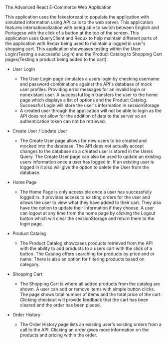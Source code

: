 The Advanced React E-Commerce Web Application

This application uses the fakestoreapi to populate the application with simulated information using API calls to the web server. This application features internationalization with being able to switch between English and Portugese with the click of a button at the top of the screen. This application uses QueryClient and Redux to help maintain different parts of the application with Redux being used to maintain a logged in user's shopping cart. This application showcases testing within the User Login(Testing a successful Login) and the Product Catalog to Shopping Cart pages(Testing a product being added to the cart).

- User Login
    - The User Login page simulates a users login by checking username and password combinations against the API's database of mock user profiles. Providing error messages for an invalid login or nonexistant user. A successful login transfers the user to the home page which displays a list of options and the Product Catalog. Successful Login will store the user's information in sessionStorage

    * A created user through the application will not be able to login as the API does not allow for the addition of data to the server so an authentication token can not be retrieved.

- Create User / Update User
    - The Create User page allows for new users to be created and mocked into the database. The API does not actually accept changes to the database so a created user is stored in the Users Query. The Create User page can also be used to update an existing users information once a user has logged in. If an existing user is logged in it also will give the option to delete the User from the database.

- Home Page
    - The Home Page is only accessible once a user has successfully logged in. It provides access to existing orders for the user and allows the user to view what they have added to their cart. They also have the option to update their information if they choose. A user can logout at any time from the home page by clicking the Logout button which will clear the sessionStorage and return them to the login page.

- Product Catalog
    - The Product Catalog showcases products retrieved from the API with the ability to add products to a users cart with the click of a button. The Catalog offers searching for products by price and or name. There is also an option for filtering products based on category.

 - Shopping Cart
    - The Shopping Cart is where all added products from the catalog are shown. A user can add or remove items with simple button clicks. The page shows total number of items and the total price of the cart. Clicking checkout will provide feedback that the cart has been cleared and the order has been placed.

- Order History
    - The Order History page lists an existing user's existing orders from a call to the API. Clicking an order gives more information on the products and pricing within the order.